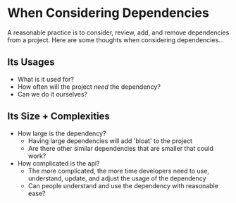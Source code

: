 # When Considering Dependencies

A reasonable practice is to consider, review, add, and remove dependencies from a project. Here are some thoughts when considering dependencies...

## Its Usages

- What is it used for?
- How often will the project _need_ the dependency?
- Can we do it ourselves?

## Its Size + Complexities

- How large is the dependency?
  - Having large dependencies will add 'bloat' to the project
  - Are there other similar dependencies that are smaller that could work?
- How complicated is the api?
  - The more complicated, the more time developers need to use, understand, update, and adjust the usage of the dependency
  - Can people understand and use the dependency with reasonable ease?
